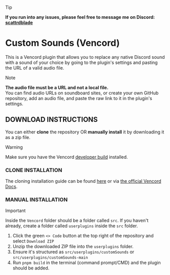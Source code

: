 > [!TIP]
> **If you run into any issues, please feel free to message me on Discord: [scattrdblade](https://discord.com/users/678007540608532491)**
# Custom Sounds (Vencord)
This is a Vencord plugin that allows you to replace any native Discord sound with a sound of your choice by going to the plugin's settings and pasting the URL of a valid audio file.
> [!NOTE]
> **The audio file must be a URL and not a local file.**<br/>
You can find audio URLs on soundboard sites, or create your own GitHub repository, add an audio file, and paste the raw link to it in the plugin's settings.

## DOWNLOAD INSTRUCTIONS
You can either __clone__ the repository OR __manually install__ it by downloading it as a zip file.<br/>
> [!WARNING]
> Make sure you have the Vencord [developer build](https://docs.vencord.dev/installing/) installed.<br/>

### CLONE INSTALLATION
The cloning installation guide can be found [here](https://discord.com/channels/1015060230222131221/1257038407503446176/1257038407503446176) or via [the official Vencord Docs](https://docs.vencord.dev/installing/custom-plugins/).

### MANUAL INSTALLATION
> [!IMPORTANT]
> Inside the `Vencord` folder should be a folder called `src`. If you haven't already, create a folder called `userplugins` inside the `src` folder.
1. Click the green `<> Code` button at the top right of the repository and select `Download ZIP`
2. Unzip the downloaded ZIP file into the `userplugins` folder.
3. Ensure it's structured as `src/userplugins/customSounds` or `src/userplugins/customSounds-main`
5. Run `pnpm build` in the terminal (command prompt/CMD) and the plugin should be added.
